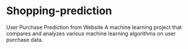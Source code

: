 # Shopping-prediction
User Purchase Prediction from Website
A machine learning project that compares and analyzes various machine learning algorithms on user purchase data.
